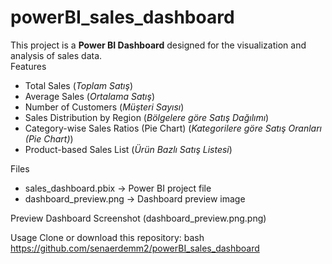 # powerBI_sales_dashboard
This project is a **Power BI Dashboard** designed for the visualization and analysis of sales data.  
Features
- Total Sales (*Toplam Satış*)
- Average Sales (*Ortalama Satış*)
- Number of Customers (*Müşteri Sayısı*)
- Sales Distribution by Region (*Bölgelere göre Satış Dağılımı*)
- Category-wise Sales Ratios (Pie Chart) (*Kategorilere göre Satış Oranları (Pie Chart)*)
- Product-based Sales List (*Ürün Bazlı Satış Listesi*)

Files
- sales_dashboard.pbix → Power BI project file  
- dashboard_preview.png → Dashboard preview image

 Preview
 Dashboard Screenshot (dashboard_preview.png.png)

 Usage
 Clone or download this repository:
 bash
 https://github.com/senaerdemm2/powerBI_sales_dashboard
 
 
 
